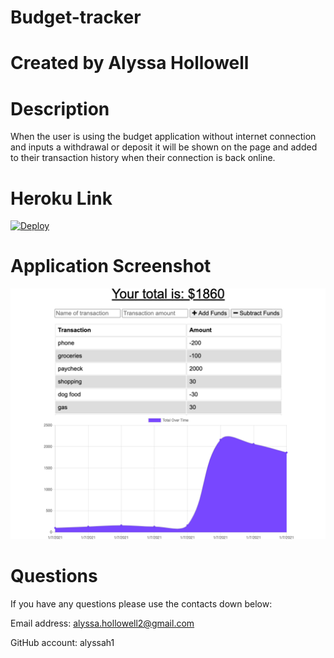 # Budget-tracker

# Created by Alyssa Hollowell

# Description
When the user is using the budget application without internet connection and inputs a withdrawal or deposit it will be shown on the page and added to their transaction history when their connection is back online.

# Heroku Link
[![Deploy](https://www.herokucdn.com/deploy/button.svg)](https://radiant-gorge-18763.herokuapp.com/)

# Application Screenshot
![screenshot](./public/assets/images/image.png)

# Questions
If you have any questions please use the contacts down below:

Email address: alyssa.hollowell2@gmail.com

GitHub account: alyssah1

